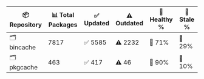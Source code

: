 | 📦 Repository | 📊 Total Packages | ✅ Updated | ⚠️ Outdated | 💚 Healthy % | 🔴 Stale % |
|---------------|-------------------|------------|-------------|-------------|------------|
| 🗂️ bincache | 7817 | ✅ 5585 | ⚠️ 2232 | 💚 71% | 🔴 29% |
| 🗂️ pkgcache | 463 | ✅ 417 | ⚠️ 46 | 💚 90% | 🔴 10% |
